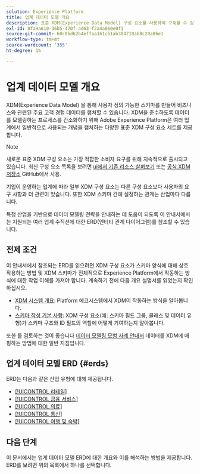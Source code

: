 ```yaml
---
solution: Experience Platform
title: 업계 데이터 모델 개요
description: 표준 XDM(Experience Data Model) 구성 요소를 사용하여 구축할 수 있는 다양한 업계 표준 모두를 위한 표준화된 데이터 모델에 대해 알아봅니다.
exl-id: 8fa9a610-36b5-470f-ad63-f2a4a060e0f1
source-git-commit: 60c0bd62b4effaa161c61ab304718ab8c20a06e1
workflow-type: tm+mt
source-wordcount: '355'
ht-degree: 1%

---
```


# 업계 데이터 모델 개요

XDM(Experience Data Model) 을 통해 사용자 정의 가능한 스키마를 만들어 비즈니스와 관련된 주요 고객 경험 데이터를 캡처할 수 있습니다. XDM을 준수하도록 데이터를 모델링하는 프로세스를 간소화하기 위해 Adobe Experience Platform은 여러 업계에서 일반적으로 사용되는 개념을 캡처하는 다양한 표준 XDM 구성 요소 세트를 제공합니다.

>[!NOTE]
>
>새로운 표준 XDM 구성 요소는 가장 적합한 소비자 요구를 위해 지속적으로 출시되고 있습니다. 최신 구성 요소 목록을 보려면 [ui에서 기존 리소스 살펴보기](../../ui/explore.md) 또는 [공식 XDM 저장소](https://github.com/adobe/xdm/tree/master/components) GitHub에서 사용.

기업이 운영하는 업계에 따라 일부 XDM 구성 요소는 다른 구성 요소보다 사용자의 요구 사항과 더 관련이 있습니다. 또한 XDM 스키마 간에 설정하는 관계는 산업마다 다릅니다.

특정 산업을 기반으로 데이터 모델링 전략을 안내하는 데 도움이 되도록 이 안내서에서는 지원되는 여러 업계 수직선에 대한 ERD(엔티티 관계 다이어그램)를 참조할 수 있습니다.

## 전제 조건

이 안내서에서 참조되는 ERD를 읽으려면 XDM 구성 요소가 스키마 양식에 대해 상호 작용하는 방법 및 XDM 스키마가 전체적으로 Experience Platform에서 작동하는 방식에 대한 작업 이해를 가져야 합니다. 계속하기 전에 다음 개요 설명서를 읽었는지 확인하십시오.

* [XDM 시스템 개요](../../home.md): Platform 에코시스템에서 XDM이 작동하는 방식을 알아봅니다.
* [스키마 작성 기본 사항](../../schema/composition.md): XDM 구성 요소(예: 스키마 필드 그룹, 클래스 및 데이터 유형)가 스키마 구조와 ID 필드의 역할에 어떻게 기여하는지 알아봅니다.

또한 를 검토하는 것이 좋습니다 [데이터 모델링 모범 사례 안내서](../../schema/best-practices.md) 데이터를 XDM에 매핑하는 방법에 대한 일반 지침입니다.

## 업계 데이터 모델 ERD {#erds}

ERD는 다음과 같은 산업 유형에 대해 제공됩니다.

* [[!UICONTROL 리테일]](./retail.md)
* [[!UICONTROL 금융 서비스]](./financial.md)
* [[!UICONTROL 의료]](./healthcare.md)
* [[!UICONTROL 통신]](./telecom.md)
* [[!UICONTROL 여행 및 숙박]](./travel-hospitality.md)

## 다음 단계

이 문서에서는 업계 데이터 모델 ERD에 대한 개요와 이를 해석하는 방법을 제공합니다. ERD를 보려면 위의 목록에서 하나를 선택합니다.
